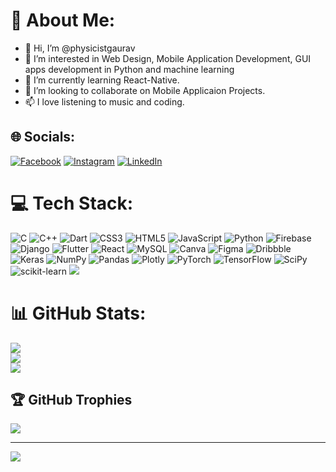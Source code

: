 # 💫 About Me:
- 👋 Hi, I’m @physicistgaurav
- 👀 I’m interested in Web Design, Mobile Application Development, GUI apps development in Python and machine learning
- 🌱 I’m currently learning React-Native.
- 💞️ I’m looking to collaborate on Mobile Applicaion Projects.
- 📫 I love listening to music and coding.

<!---
physicistgaurav/physicistgaurav is a ✨ special ✨ repository because its `README.md` (this file) appears on your GitHub profile.
You can click the Preview link to take a look at your changes.
--->


## 🌐 Socials:
[![Facebook](https://img.shields.io/badge/Facebook-%231877F2.svg?logo=Facebook&logoColor=white)](https://facebook.com/physicistgaurav) [![Instagram](https://img.shields.io/badge/Instagram-%23E4405F.svg?logo=Instagram&logoColor=white)](https://instagram.com/gauravrizal) [![LinkedIn](https://img.shields.io/badge/LinkedIn-%230077B5.svg?logo=linkedin&logoColor=white)](https://linkedin.com/in/gaurav-rizal-a37917183) 

# 💻 Tech Stack:
![C](https://img.shields.io/badge/c-%2300599C.svg?style=for-the-badge&logo=c&logoColor=white) ![C++](https://img.shields.io/badge/c++-%2300599C.svg?style=for-the-badge&logo=c%2B%2B&logoColor=white) ![Dart](https://img.shields.io/badge/dart-%230175C2.svg?style=for-the-badge&logo=dart&logoColor=white) ![CSS3](https://img.shields.io/badge/css3-%231572B6.svg?style=for-the-badge&logo=css3&logoColor=white) ![HTML5](https://img.shields.io/badge/html5-%23E34F26.svg?style=for-the-badge&logo=html5&logoColor=white) ![JavaScript](https://img.shields.io/badge/javascript-%23323330.svg?style=for-the-badge&logo=javascript&logoColor=%23F7DF1E) ![Python](https://img.shields.io/badge/python-3670A0?style=for-the-badge&logo=python&logoColor=ffdd54) ![Firebase](https://img.shields.io/badge/firebase-%23039BE5.svg?style=for-the-badge&logo=firebase) ![Django](https://img.shields.io/badge/django-%23092E20.svg?style=for-the-badge&logo=django&logoColor=white) ![Flutter](https://img.shields.io/badge/Flutter-%2302569B.svg?style=for-the-badge&logo=Flutter&logoColor=white) ![React](https://img.shields.io/badge/react-%2320232a.svg?style=for-the-badge&logo=react&logoColor=%2361DAFB) ![MySQL](https://img.shields.io/badge/mysql-%2300f.svg?style=for-the-badge&logo=mysql&logoColor=white) ![Canva](https://img.shields.io/badge/Canva-%2300C4CC.svg?style=for-the-badge&logo=Canva&logoColor=white) 	![Figma](https://img.shields.io/badge/figma-%23F24E1E.svg?style=for-the-badge&logo=figma&logoColor=white) ![Dribbble](https://img.shields.io/badge/Dribbble-EA4C89?style=for-the-badge&logo=dribbble&logoColor=white) ![Keras](https://img.shields.io/badge/Keras-%23D00000.svg?style=for-the-badge&logo=Keras&logoColor=white) ![NumPy](https://img.shields.io/badge/numpy-%23013243.svg?style=for-the-badge&logo=numpy&logoColor=white) ![Pandas](https://img.shields.io/badge/pandas-%23150458.svg?style=for-the-badge&logo=pandas&logoColor=white) ![Plotly](https://img.shields.io/badge/Plotly-%233F4F75.svg?style=for-the-badge&logo=plotly&logoColor=white) ![PyTorch](https://img.shields.io/badge/PyTorch-%23EE4C2C.svg?style=for-the-badge&logo=PyTorch&logoColor=white) ![TensorFlow](https://img.shields.io/badge/TensorFlow-%23FF6F00.svg?style=for-the-badge&logo=TensorFlow&logoColor=white) ![SciPy](https://img.shields.io/badge/SciPy-%230C55A5.svg?style=for-the-badge&logo=scipy&logoColor=%white) ![scikit-learn](https://img.shields.io/badge/scikit--learn-%23F7931E.svg?style=for-the-badge&logo=scikit-learn&logoColor=white) ![](https://www.nicepng.com/png/detail/222-2224770_react-native-icon-png.png)
# 📊 GitHub Stats:
![](https://github-readme-stats.vercel.app/api?username=physicistgaurav&theme=dark&hide_border=false&include_all_commits=false&count_private=false)<br/>
![](https://github-readme-streak-stats.herokuapp.com/?user=physicistgaurav&theme=dark&hide_border=false)<br/>
![](https://github-readme-stats.vercel.app/api/top-langs/?username=physicistgaurav&theme=dark&hide_border=false&include_all_commits=false&count_private=false&layout=compact)

## 🏆 GitHub Trophies
![](https://github-profile-trophy.vercel.app/?username=physicistgaurav&theme=radical&no-frame=false&no-bg=true&margin-w=4)

---
[![](https://visitcount.itsvg.in/api?id=physicistgaurav&icon=0&color=0)](https://visitcount.itsvg.in)

<!-- Proudly created with GPRM ( https://gprm.itsvg.in ) -->
